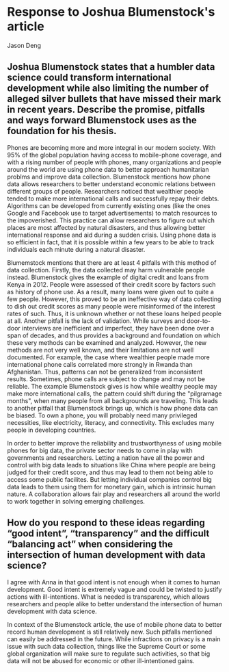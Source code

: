 # Response to Joshua Blumenstock's article 

Jason Deng

## Joshua Blumenstock states that a humbler data science could transform international development while also limiting the number of alleged silver bullets that have missed their mark in recent years. Describe the promise, pitfalls and ways forward Blumenstock uses as the foundation for his thesis.

Phones are becoming more and more integral in our modern society. With 95% of the global population having access to mobile-phone coverage, and with a rising number of people with phones, many organizations and people around the world are using phone data to better approach humanitarian problms and improve data collection. Blumenstock mentions how phone data allows researchers to better understand economic relations between different groups of people. Researchers noticed that wealthier people tended to make more international calls and successfully repay their debts. Algorithms can be developed from currently existing ones (like the ones Google and Facebook use to target advertisements) to match resources to the impoverished. This practice can allow researchers to figure out which places are most affected by natural disasters, and thus allowing better international response and aid during a sudden crisis. Using phone data is so efficient in fact, that it is possible within a few years to be able to track individuals each minute during a natural disaster. 

Blumemstock mentions that there are at least 4 pitfalls with this method of data collection. Firstly, the data collected may harm vulnerable people instead. Blumenstock gives the example of digital credit and loans from Kenya in 2012. People were assessed of their credit score by factors such as history of phone use. As a result, many loans were given out to quite a few people. However, this proved to be an ineffective way of data collecting to dish out credit scores as many people were misinformed of the interest rates of such. Thus, it is unknown whether or not these loans helped people at all. Another pitfall is the lack of validation. While surveys and door-to-door interviews are inefficient and imperfect, they have been done over a span of decades, and thus provides a background and foundation on which these very methods can be examined and analyzed. However, the new methods are not very well known, and their limitations are not well documented. For example, the case where wealthier people made more international phone calls correlated more strongly in Rwanda than Afghanistan. Thus, patterns can not be generalized from inconsistent results. Sometimes, phone calls are subject to change and may not be reliable. The example Blumenstock gives is how while wealthy people may make more international calls, the pattern could shift during the "pilgramage months", when many people from all backgrounds are traveling. This leads to another pitfall that Blumenstock brings up, which is how phone data can be biased. To own a phone, you will probably need many privileged necessities, like electricity, literacy, and connectivity. This excludes many people in developing countries.  

In order to better improve the reliability and trustworthyness of using mobile phones for big data, the private sector needs to come in play with governments and researchers. Letting a nation have all the power and control with big data leads to situations like China where people are being judged for their credit score, and thus may lead to them not being able to access some public facilites. But letting individual companies control big data leads to them using them for monetary gain, which is intrinsic human nature. A collaboration allows fair play and researchers all around the world to work together in solving emerging challenges. 

## How do you respond to these ideas regarding “good intent”, “transparency” and the difficult “balancing act” when considering the intersection of human development with data science?

I agree with Anna in that good intent is not enough when it comes to human development. Good intent is extremely vague and could be twisted to justify actions with ill-intentions. What is needed is transparency, which allows researchers and people alike to better understand the intersection of human development with data science. 

In context of the Blumenstock article, the use of mobile phone data to better record human development is still relatively new. Such pitfalls mentioned can easily be addressed in the future. While infractions on privacy is a main issue with such data collection, things like the Supreme Court or some global organization will make sure to regulate such activities, so that big data will not be abused for economic or other ill-intentioned gains. 
